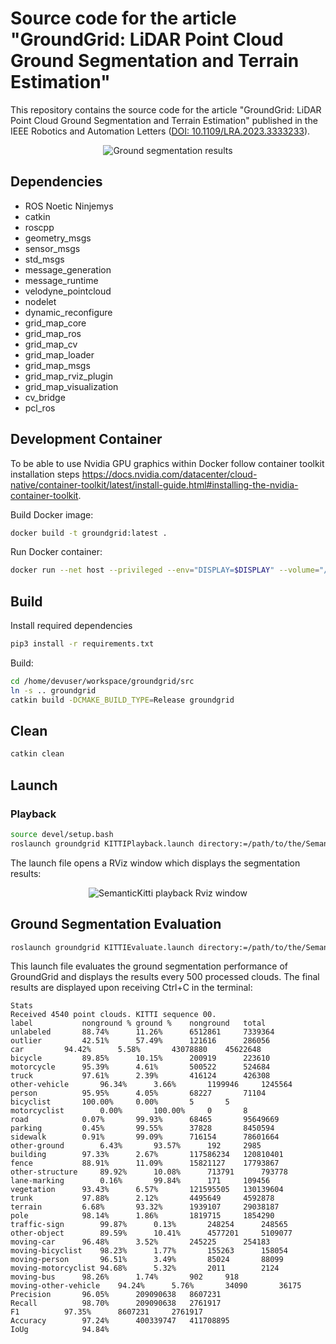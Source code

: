 # Source code for the article "GroundGrid: LiDAR Point Cloud Ground Segmentation and Terrain Estimation"

This repository contains the source code for the article "GroundGrid: LiDAR Point Cloud Ground Segmentation and Terrain Estimation" published in the IEEE Robotics and Automation Letters ([DOI: 10.1109/LRA.2023.3333233](https://doi.org/10.1109/lra.2023.3333233)).

<p align="center">
  <img src="/res/img/teaser.gif" alt="Ground segmentation results"/>
</p>

## Dependencies

- ROS Noetic Ninjemys
- catkin
- roscpp
- geometry_msgs
- sensor_msgs
- std_msgs
- message_generation
- message_runtime
- velodyne_pointcloud
- nodelet
- dynamic_reconfigure
- grid_map_core
- grid_map_ros
- grid_map_cv
- grid_map_loader
- grid_map_msgs
- grid_map_rviz_plugin
- grid_map_visualization
- cv_bridge
- pcl_ros

## Development Container

To be able to use Nvidia GPU graphics within Docker follow container toolkit installation steps <https://docs.nvidia.com/datacenter/cloud-native/container-toolkit/latest/install-guide.html#installing-the-nvidia-container-toolkit>.

Build Docker image:

```bash
docker build -t groundgrid:latest .
```

Run Docker container:

```bash
docker run --net host --privileged --env="DISPLAY=$DISPLAY" --volume="/tmp/.X11-unix:/tmp/.X11-unix:rw" -v "${HOME}/workspace:/home/devuser/workspace" -it groundgrid:latest /bin/bash
```

## Build

Install required dependencies

```bash
pip3 install -r requirements.txt
```

Build:

```bash
cd /home/devuser/workspace/groundgrid/src
ln -s .. groundgrid
catkin build -DCMAKE_BUILD_TYPE=Release groundgrid
```

## Clean

```bash
catkin clean
```

## Launch

### Playback

```bash
source devel/setup.bash
roslaunch groundgrid KITTIPlayback.launch directory:=/path/to/the/SemanticKITTI/dataset sequence:=0
```

The launch file opens a RViz window which displays the segmentation results:
<p align="center">
  <img src="/res/img/rviz.png" alt="SemanticKitti playback Rviz window"/>
</p>

## Ground Segmentation Evaluation

```bash
roslaunch groundgrid KITTIEvaluate.launch directory:=/path/to/the/SemanticKITTI/dataset sequence:=0
```

This launch file evaluates the ground segmentation performance of GroundGrid and displays the results every 500 processed clouds.
The final results are displayed upon receiving Ctrl+C in the terminal:

```
Stats
Received 4540 point clouds. KITTI sequence 00.
label			nonground %	ground %	nonground	total
unlabeled		88.74%		11.26%		6512861		7339364
outlier			42.51%		57.49%		121616		286056
car			94.42%		5.58%		43078880	45622648
bicycle			89.85%		10.15%		200919		223610
motorcycle		95.39%		4.61%		500522		524684
truck			97.61%		2.39%		416124		426308
other-vehicle		96.34%		3.66%		1199946		1245564
person			95.95%		4.05%		68227		71104
bicyclist		100.00%		0.00%		5		5
motorcyclist		0.00%		100.00%		0		8
road			0.07%		99.93%		68465		95649669
parking			0.45%		99.55%		37828		8450594
sidewalk		0.91%		99.09%		716154		78601664
other-ground		6.43%		93.57%		192		2985
building		97.33%		2.67%		117586234	120810401
fence			88.91%		11.09%		15821127	17793867
other-structure		89.92%		10.08%		713791		793778
lane-marking		0.16%		99.84%		171		109456
vegetation		93.43%		6.57%		121595505	130139604
trunk			97.88%		2.12%		4495649		4592878
terrain			6.68%		93.32%		1939107		29038187
pole			98.14%		1.86%		1819715		1854290
traffic-sign		99.87%		0.13%		248254		248565
other-object		89.59%		10.41%		4577201		5109077
moving-car		96.48%		3.52%		245225		254183
moving-bicyclist	98.23%		1.77%		155263		158054
moving-person		96.51%		3.49%		85024		88099
moving-motorcyclist	94.68%		5.32%		2011		2124
moving-bus		98.26%		1.74%		902		918
moving-other-vehicle	94.24%		5.76%		34090		36175
Precision		96.05%		209090638	8607231
Recall			98.70%		209090638	2761917
F1			97.35%		8607231		2761917
Accuracy		97.24%		400339747	411708895
IoUg			94.84%
```
